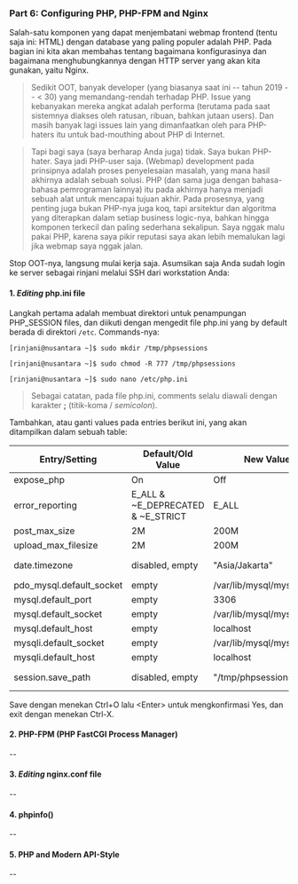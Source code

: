 ### Part 6: Configuring PHP, PHP-FPM and Nginx

Salah-satu komponen yang dapat menjembatani webmap frontend (tentu saja ini: HTML) dengan database yang paling populer adalah PHP. Pada bagian ini kita akan membahas tentang bagaimana konfigurasinya dan bagaimana menghubungkannya dengan HTTP server yang akan kita gunakan, yaitu Nginx.

> Sedikit OOT, banyak developer (yang biasanya saat ini -- tahun 2019 -- \< 30) yang memandang-rendah terhadap PHP. Issue yang kebanyakan mereka angkat adalah performa (terutama pada saat sistemnya diakses oleh ratusan, ribuan, bahkan jutaan users). Dan masih banyak lagi issues lain yang dimanfaatkan oleh para PHP-haters itu untuk bad-mouthing about PHP di Internet.

> Tapi bagi saya (saya berharap Anda juga) tidak. Saya bukan PHP-hater. Saya jadi PHP-user saja. (Webmap) development pada prinsipnya adalah proses penyelesaian masalah, yang mana hasil akhirnya adalah sebuah solusi. PHP (dan sama juga dengan bahasa-bahasa pemrograman lainnya) itu pada akhirnya hanya menjadi sebuah alat untuk mencapai tujuan akhir. Pada prosesnya, yang penting juga bukan PHP-nya juga koq, tapi arsitektur dan algoritma yang diterapkan dalam setiap business logic-nya, bahkan hingga komponen terkecil dan paling sederhana sekalipun. Saya nggak malu pakai PHP, karena saya pikir reputasi saya akan lebih memalukan lagi jika webmap saya nggak jalan.

Stop OOT-nya, langsung mulai kerja saja. Asumsikan saja Anda sudah login ke server sebagai rinjani melalui SSH dari workstation Anda:

#### 1. _Editing_ php.ini file

  Langkah pertama adalah membuat direktori untuk penampungan PHP_SESSION files, dan diikuti dengan mengedit file php.ini yang by default berada di direktori ```/etc```. Commands-nya:
  
  ```
  [rinjani@nusantara ~]$ sudo mkdir /tmp/phpsessions
  
  [rinjani@nusantara ~]$ sudo chmod -R 777 /tmp/phpsessions
  
  [rinjani@nusantara ~]$ sudo nano /etc/php.ini
  ```
  
  > Sebagai catatan, pada file php.ini, comments selalu diawali dengan karakter **;** (titik-koma / _semicolon_).
  
  Tambahkan, atau ganti values pada entries berikut ini, yang akan ditampilkan dalam sebuah table:
  
  Entry/Setting | Default/Old Value | New Value | Comments
  ------------- | ----------------- | --------- | --------
  expose_php | On | Off | -
	error_reporting | E_ALL & ~E_DEPRECATED & ~E_STRICT | E_ALL | -
	post_max_size | 2M | 200M | -
	upload_max_filesize | 2M | 200M | -
	date.timezone | disabled, empty | "Asia/Jakarta" | uncomment first
	pdo_mysql.default_socket | empty | /var/lib/mysql/mysql.sock | -
	mysql.default_port | empty | 3306 | -
	mysql.default_socket | empty | /var/lib/mysql/mysql.sock | -
	mysql.default_host | empty | localhost | -
	mysqli.default_socket | empty | /var/lib/mysql/mysql.sock | -
	mysqli.default_host | empty | localhost | -
	session.save_path | disabled, empty | "/tmp/phpsessions" | uncomment first
  
  Save dengan menekan Ctrl+O lalu \<Enter\> untuk mengkonfirmasi Yes, dan exit dengan menekan Ctrl-X.
  
#### 2. PHP-FPM (PHP FastCGI Process Manager)

  --
  
#### 3. _Editing_ nginx.conf file

  --
  
#### 4. phpinfo()

  --
  
#### 5. PHP and Modern API-Style

  --
  
